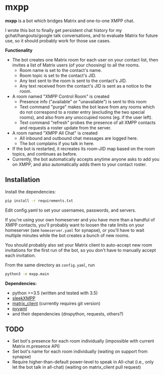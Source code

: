 # mxpp

**mxpp** is a bot which bridges Matrix and one-to-one XMPP chat.

I wrote this bot to finally get persistent chat history for my 
gchat/hangouts/google talk conversations, and to evaluate Matrix
for future use, so it should probably work for those use cases.


**Functionality**

* The bot creates one Matrix room for each user on your contact list,
then invites a list of Matrix users (of your choosing) to all the rooms.
    - Room name is set to the contact's name.
    - Room topic is set to the contact's JID.
    - Any text sent to the room is sent to the contact's JID.
    * Any text received from the contact's JID is sent as a notice
      to the room.
* A room named "XMPP Control Room" is created
    - Presence info ("available" or "unavailable") is sent to this room
    - Text command "purge" makes the bot leave from any rooms which do
      not correspond to a roster entry (excluding the two special rooms),
      and also from any unoccupied rooms (eg. if the user left).
    - Text command "refresh" probes the presence of all XMPP contacts
      and requests a roster update from the server.
* A room named "XMPP All Chat" is created
    - All inbound and outbound chat messages are logged here.
    - The bot complains if you talk in here.
* If the bot is restarted, it recreates its room-JID map based on the
  room topics, and continues as before.
* Currently, the bot automatically accepts anytime anyone asks to add
  you on XMPP, and also automatically adds them to your contact roster.


## Installation
Install the dependencies:
```bash
pip install -r requirements.txt
```

Edit config.yaml to set your usernames, passwords, and servers.

If you're using your own homeserver and you have more than a handful of
 XMPP contacts, you'll probably want to loosen the rate limits on your
 homeserver (see ```homeserver.yaml``` for synapse), or you'll have to
 wait multiple minutes while the bot creates a bunch of new rooms.

You should probably also set your Matrix client to auto-accept new room
 invitations for the first run of the bot, so you don't have to
 manually accept each invitation.

From the same directory as ```config.yaml```, run
```bash
python3 -m mxpp.main
```

**Dependencies:**

* python >=3.5 (written and tested with 3.5)
* [sleekXMPP](https://pypi.python.org/pypi/sleekxmpp/1.3.1)
* [matrix_client](https://github.com/matrix-org/matrix-python-sdk)
  (currently requires git version)
* [pyyaml](https://pypi.python.org/pypi/PyYAML/3.12)
* and their dependencies (dnspython, requests, others?)


## TODO

* Set bot's presence for each room individually
 (impossible with current Matrix m.presence API)
* Set bot's name for each room individually
 (waiting on support from synapse)
* Require higher-than-default power-level to speak in All-chat (i.e.,
only let the bot talk in all-chat)
 (waiting on matrix_client pull request)
